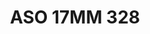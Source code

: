 ---
title: ASO 17MM 328
date: 
draft: false

# descripcion
description : Anillo de plata 925.

materials: Plata 1043

color: 

dimensions: 17mm diámetro

code: 05-23-1717

type: "Anillos"

categories: []

price: $5.120,00

price_eftvo: $4.350,00

# Images
# first image will be shown in the product page
images:
  # - image: "images/path_to_image"
  # La ubicacion de las imagenes es imagenes/Anillos/Anillos.Solo Plata/05-23-1717-aso-17mm-328
  - image: "./images/anillos/solo_plata/05-23-1717-aso-17mm-328.JPG"
---